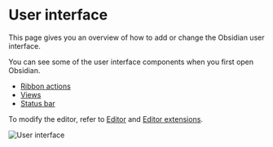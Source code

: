 # User interface

This page gives you an overview of how to add or change the Obsidian user interface.

You can see some of the user interface components when you first open Obsidian.

- [Ribbon actions](ribbon-actions.md)
- [Views](views.md)
- [Status bar](status-bar.md)

To modify the editor, refer to [Editor](editor/index.md) and [Editor extensions](editor/extensions/index.md).

![User interface](/images/img/user-interface.png)
